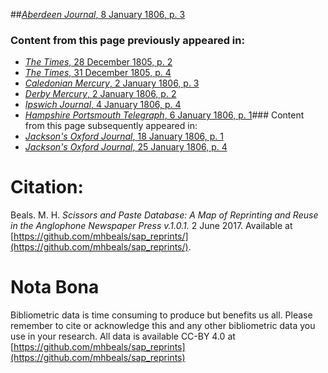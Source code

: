 ##[*Aberdeen Journal*, 8 January 1806, p. 3](https://mhbeals.github.io/sap_html/Aberdeen-Journal/Aberdeen-Journal-8-January-1806-p-3)

### Content from this page previously appeared in:
+ [*The Times*, 28 December 1805, p. 2](https://mhbeals.github.io/sap_html/The-Times/The-Times-28-December-1805-p-2)
+ [*The Times*, 31 December 1805, p. 4](https://mhbeals.github.io/sap_html/The-Times/The-Times-31-December-1805-p-4)
+ [*Caledonian Mercury*, 2 January 1806, p. 3](https://mhbeals.github.io/sap_html/Caledonian-Mercury/Caledonian-Mercury-2-January-1806-p-3)
+ [*Derby Mercury*, 2 January 1806, p. 2](https://mhbeals.github.io/sap_html/Derby-Mercury/Derby-Mercury-2-January-1806-p-2)
+ [*Ipswich Journal*, 4 January 1806, p. 4](https://mhbeals.github.io/sap_html/Ipswich-Journal/Ipswich-Journal-4-January-1806-p-4)
+ [*Hampshire Portsmouth Telegraph*, 6 January 1806, p. 1](https://mhbeals.github.io/sap_html/Hampshire-Portsmouth-Telegraph/Hampshire-Portsmouth-Telegraph-6-January-1806-p-1)### Content from this page subsequently appeared in:
+ [*Jackson's Oxford Journal*, 18 January 1806, p. 1](https://mhbeals.github.io/sap_html/Jackson's-Oxford-Journal/Jackson's-Oxford-Journal-18-January-1806-p-1)
+ [*Jackson's Oxford Journal*, 25 January 1806, p. 4](https://mhbeals.github.io/sap_html/Jackson's-Oxford-Journal/Jackson's-Oxford-Journal-25-January-1806-p-4)
                    
# Citation: 

Beals. M. H. *Scissors and Paste Database: A Map of Reprinting and Reuse in the Anglophone Newspaper Press v.1.0.1.* 2 June 2017. Available at [https://github.com/mhbeals/sap_reprints/](https://github.com/mhbeals/sap_reprints/). 
                    
# Nota Bona

Bibliometric data is time consuming to produce but benefits us all. Please remember to cite or acknowledge this and any other bibliometric data you use in your research. All data is available CC-BY 4.0 at [https://github.com/mhbeals/sap_reprints](https://github.com/mhbeals/sap_reprints)